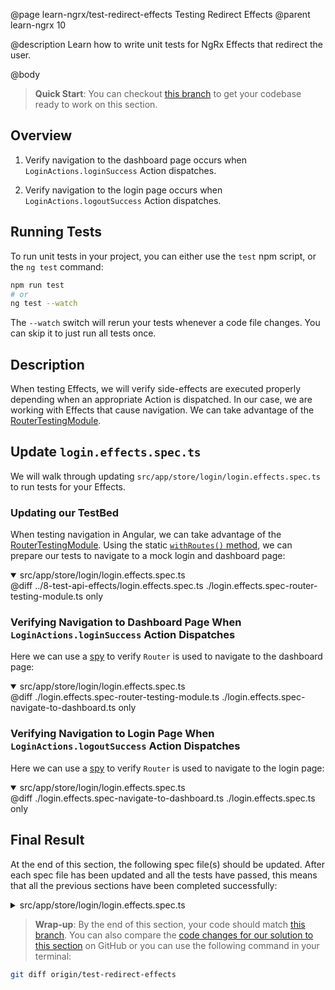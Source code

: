 @page learn-ngrx/test-redirect-effects Testing Redirect Effects
@parent learn-ngrx 10

@description Learn how to write unit tests for NgRx Effects that redirect the user.

@body


> **Quick Start**: You can checkout [this branch](https://github.com/bitovi/angular-ngrx-chat/tree/create-redirect-effects) to get your codebase ready to work on this section.


## Overview

1. Verify navigation to the dashboard page occurs when `LoginActions.loginSuccess` Action dispatches.

2. Verify navigation to the login page occurs when `LoginActions.logoutSuccess` Action dispatches.


## Running Tests

To run unit tests in your project, you can either use the `test` npm script, or the `ng test` command:

```bash
npm run test
# or
ng test --watch
```

The `--watch` switch will rerun your tests whenever a code file changes. You can skip it to just run all tests once.


## Description

When testing Effects, we will verify side-effects are executed properly depending when an appropriate Action is dispatched. In our case, we are working with Effects that cause navigation. We can take advantage of the [RouterTestingModule](https://angular.io/api/router/testing/RouterTestingModule#usage-notes).


## Update `login.effects.spec.ts`

We will walk through updating `src/app/store/login/login.effects.spec.ts` to run tests for your Effects.


### Updating our TestBed

When testing navigation in Angular, we can take advantage of the [RouterTestingModule](https://angular.io/api/router/testing/RouterTestingModule#usage-notes). Using the static [`withRoutes()` method](https://angular.io/api/router/testing/RouterTestingModule#static-methods), we can prepare our tests to navigate to a mock login and dashboard page:

<details open>
<summary>src/app/store/login/login.effects.spec.ts</summary>
@diff ../8-test-api-effects/login.effects.spec.ts ./login.effects.spec-router-testing-module.ts only
</details>


### Verifying Navigation to Dashboard Page When `LoginActions.loginSuccess` Action Dispatches

Here we can use a [spy](https://jasmine.github.io/tutorials/your_first_suite#:~:text=%C2%B6-,Spies,-Jasmine%20has%20test) to verify `Router` is used to navigate to the dashboard page:

<details open>
<summary>src/app/store/login/login.effects.spec.ts</summary>
@diff ./login.effects.spec-router-testing-module.ts ./login.effects.spec-navigate-to-dashboard.ts only
</details>


### Verifying Navigation to Login Page When `LoginActions.logoutSuccess` Action Dispatches

Here we can use a [spy](https://jasmine.github.io/tutorials/your_first_suite#:~:text=%C2%B6-,Spies,-Jasmine%20has%20test) to verify `Router` is used to navigate to the login page:

<details open>
<summary>src/app/store/login/login.effects.spec.ts</summary>
@diff ./login.effects.spec-navigate-to-dashboard.ts ./login.effects.spec.ts only
</details>


## Final Result

At the end of this section, the following spec file(s) should be updated. After each spec file has been updated and all the tests have passed, this means that all the previous sections have been completed successfully:

<details>
<summary>src/app/store/login/login.effects.spec.ts</summary>
@diff ../8-test-api-effects/login.effects.spec.ts ./login.effects.spec.ts only
</details>


> **Wrap-up**: By the end of this section, your code should match [this branch](https://github.com/bitovi/angular-ngrx-chat/tree/test-redirect-effects). You can also compare the [code changes for our solution to this section](https://github.com/bitovi/angular-ngrx-chat/compare/create-redirect-effects...test-redirect-effects) on GitHub or you can use the following command in your terminal:

```bash
git diff origin/test-redirect-effects
```
